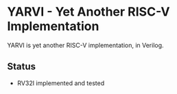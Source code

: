 YARVI - Yet Another RISC-V Implementation
=========================================

YARVI is yet another RISC-V implementation, in Verilog.

Status
------

- RV32I implemented and tested
